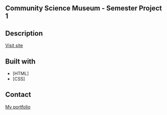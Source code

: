 ## Community Science Museum - Semester Project 1

## Description

[Visit site](https://www.cms-oslo.netlify.app)

## Built with

- [HTML]
- [CSS]

## Contact

[My portfolio](www.mathildeelinor.no)
